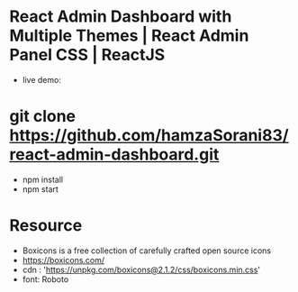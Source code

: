 # React Admin Dashboard with Multiple Themes | React Admin Panel CSS | ReactJS
- live demo: 

# git clone https://github.com/hamzaSorani83/react-admin-dashboard.git
- npm install
- npm start

# Resource
  - Boxicons is a free collection of carefully crafted open source icons
  - https://boxicons.com/
  - cdn : 'https://unpkg.com/boxicons@2.1.2/css/boxicons.min.css'
  - font: Roboto